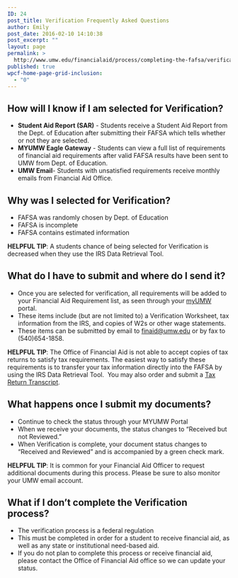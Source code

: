 ```yaml
---
ID: 24
post_title: Verification Frequently Asked Questions
author: Emily
post_date: 2016-02-10 14:10:38
post_excerpt: ""
layout: page
permalink: >
  http://www.umw.edu/financialaid/process/completing-the-fafsa/verification/verification-questions/
published: true
wpcf-home-page-grid-inclusion:
  - "0"
---
```

<h2>How will I know if I am selected for Verification?</h2>
<ul>
 	<li><strong>Student Aid Report (SAR)</strong> - Students receive a Student Aid Report from the Dept. of Education after submitting their FAFSA which tells whether or not they are selected.</li>
 	<li><strong>MYUMW Eagle Gateway</strong> - Students can view a full list of requirements of financial aid requirements after valid FAFSA results have been sent to UMW from Dept. of Education.</li>
 	<li><strong>UMW Email</strong>- Students with unsatisfied requirements receive monthly emails from Financial Aid Office.</li>
</ul>
<h2>Why was I selected for Verification?</h2>
<ul>
 	<li>FAFSA was randomly chosen by Dept. of Education</li>
 	<li>FAFSA is incomplete</li>
 	<li>FAFSA contains estimated information</li>
</ul>
<strong>HELPFUL TIP</strong>: A students chance of being selected for Verification is decreased when they use the IRS Data Retrieval Tool.
<h2>What do I have to submit and where do I send it?</h2>
<ul>
 	<li>Once you are selected for verification, all requirements will be added to your Financial Aid Requirement list, as seen through your <a href="https://orgsync.com/82489/chapter">myUMW</a> portal.</li>
 	<li>These items include (but are not limited to) a Verification Worksheet, tax information from the IRS, and copies of W2s or other wage statements.</li>
 	<li>These items can be submitted by email to <a href="mailto:finaid@umw.edu">finaid@umw.edu</a> or by fax to (540)654-1858.</li>
</ul>
<strong>HELPFUL TIP</strong>: The Office of Financial Aid is not able to accept copies of tax returns to satisfy tax requirements. The easiest way to satisfy these requirements is to transfer your tax information directly into the FAFSA by using the IRS Data Retrieval Tool.  You may also order and submit a <a href="http://irs.gov">Tax Return Transcript</a>.
<h2>What happens once I submit my documents?</h2>
<ul>
 	<li>Continue to check the status through your MYUMW Portal</li>
 	<li>When we receive your documents, the status changes to “Received but not Reviewed.”</li>
 	<li>When Verification is complete, your document status changes to “Received and Reviewed” and is accompanied by a green check mark.</li>
</ul>
<strong>HELPFUL TIP</strong>: It is common for your Financial Aid Officer to request additional documents during this process. Please be sure to also monitor your UMW email account.
<h2>What if I don’t complete the Verification process?</h2>
<ul>
 	<li>The verification process is a federal regulation</li>
 	<li>This must be completed in order for a student to receive financial aid, as well as any state or institutional need-based aid.</li>
 	<li>If you do not plan to complete this process or receive financial aid, please contact the Office of Financial Aid office so we can update your status.</li>
</ul>
